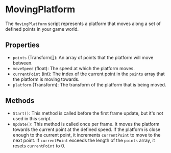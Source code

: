 # MovingPlatform

The `MovingPlatform` script represents a platform that moves along a set of defined points in your game world.

## Properties

- `points` (Transform[]): An array of points that the platform will move between.
- `moveSpeed` (float): The speed at which the platform moves.
- `currentPoint` (int): The index of the current point in the `points` array that the platform is moving towards.
- `platform` (Transform): The transform of the platform that is being moved.

## Methods

- `Start()`: This method is called before the first frame update, but it's not used in this script.
- `Update()`: This method is called once per frame. It moves the platform towards the current point at the defined speed. If the platform is close enough to the current point, it increments `currentPoint` to move to the next point. If `currentPoint` exceeds the length of the `points` array, it resets `currentPoint` to 0.
